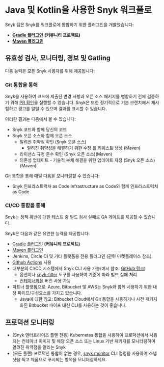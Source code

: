# Java 및 Kotlin을 사용한 Snyk 워크플로

Snyk 팀은 Snyk를 워크플로에 통합하기 위한 플러그인을 개발했습니다:

* [**Gradle 플러그인**](https://snyk.io/blog/gradle-plugin-by-snyk-gradle-dependencies-scanning/) **(커뮤니티 프로젝트)**
* [**Maven 플러그인**](https://snyk.io/blog/snyk-maven-plugin-integrated-security-vulnerability-scanning-for-developers/)

## 유효성 검사, 모니터링, 경보 및 Gatling

다음 능력은 모든 Snyk 사용자를 위해 제공됩니다:

### **Git 통합을 통해**

Snyk을 사용하여 코드에 제출된 변경 사항과 오픈 소스 패키지를 병합하기 전에 검증하기 위해 [PR 확인](../../scan-with-snyk/pull-requests/pull-request-checks/)을 실행할 수 있습니다. Snyk은 또한 정기적으로 기본 브랜치에서 재시험하고 경고를 알릴 수 있으며 결과를 표시할 수 있습니다.

이러한 결과는 다음에서 볼 수 있습니다:

* Snyk 코드와 함께 당신의 코드
* Snyk 오픈 소스와 함께 오픈 소스
  * 알려진 취약점 확인 (Snyk 오픈 소스)
    * 알려진 취약성을 해결하기 위한 수정 풀 리퀘스트 생성 (Maven)
  * 라이선스 규정 준수 확인 (Snyk 오픈 소스)(Maven)
  * 의존성 업데이트 - 기술적 부채 해결을 위한 업데이트 지정 (Snyk 오픈 소스) (Maven)

Git 통합을 통해 매일 다음을 모니터링할 수 있습니다:

* Snyk 인프라스트럭처 as Code Infrastructure as Code와 함께 인프라스트럭처 as Code

### **CI/CD 통합을 통해**

Snyk는 정책 위반에 대한 테스트 중 빌드 검사 실패로 QA 게이트를 제공할 수 있습니다.

Snyk은 다음과 같은 유연한 능력을 제공합니다:

* [Gradle 플러그인](https://snyk.io/blog/gradle-plugin-by-snyk-gradle-dependencies-scanning/) **(커뮤니티 프로젝트)**
* [Maven 플러그인](https://snyk.io/blog/snyk-maven-plugin-integrated-security-vulnerability-scanning-for-developers/)
* Jenkins, Circle CI 및 기타 플랫폼용 전용 플러그인 (관련 마켓플레이스 참조)
* [Github Actions](https://snyk.io/blog/building-a-secure-pipeline-with-github-actions/) 사용
* 대부분의 CI/CD 시스템에서 Snyk CLI 사용 가능(예시 참조: [GitHub 링크](https://github.com/snyk-labs/snyk-cicd-integration-examples))
  * 옵션이나 [snyk-filter](../../snyk-cli/scan-and-maintain-projects-using-the-cli/cli-tools/snyk-filter.md) 도구를 사용하여 기준에 따라 빌드 실패 처리
  * [컨테이너화된](https://hub.docker.com/r/snyk/snyk) 버전 사용 가능
* 파트너 플랫폼으로: Azure, Bitbucket 및 AWS는 Snyk와 함께 사용하기 위한 내장 파이프/구성요소를 가지고 있습니다.
  * Java에 대한 참고: Bitbucket Cloud에서 Git 통합을 사용하거나 사전 패키지화된 Bitbucket 파이프 대신 CLI를 사용하는 것이 좋습니다.

## 프로덕션 모니터링

* (Snyk 엔터프라이즈 플랜 전용) Kubernetes 통합을 사용하여 프로덕션에서 사용되는 컨테이너 이미지 및 해당 오픈 소스 또는 Linux 기반 패키지를 모니터링하여 알려진 취약점을 알리는 Snyk
* (모든 플랜) 프로덕션 통합이 없는 경우, [snyk monitor](../../snyk-cli/commands/monitor.md) CLI 명령을 사용하여 스냅샷을 찍고 제품으로 푸시되는 항목을 모니터링하세요.
